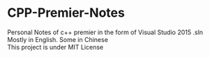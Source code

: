 # CPP-Premier-Notes
Personal Notes of c++ premier in the form of Visual Studio 2015 .sln  
Mostly in English. Some in Chinese  
This project is under MIT License

